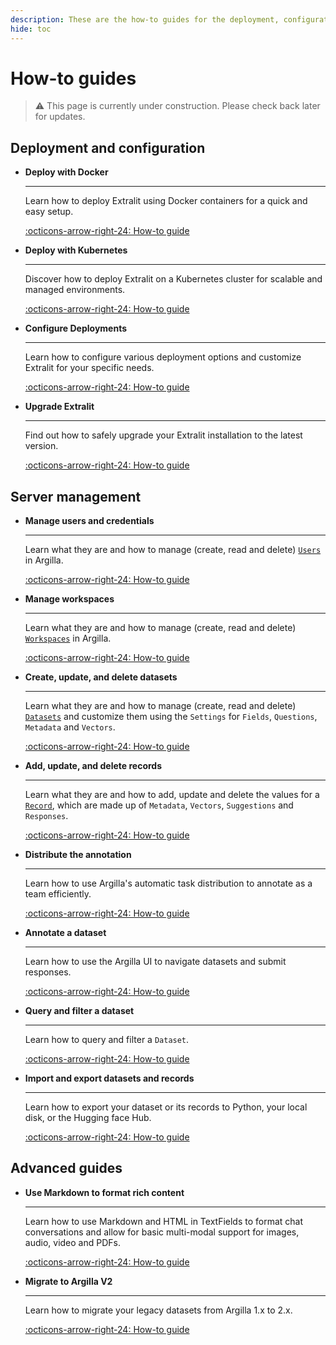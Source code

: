 ```yaml
---
description: These are the how-to guides for the deployment, configuration, and management of the Extralit server. They provide step-by-step instructions for common scenarios, including detailed explanations and code samples.
hide: toc
---
```


# How-to guides

>:warning: This page is currently under construction. Please check back later for updates.


## Deployment and configuration
<div class="grid cards" markdown>

-   __Deploy with Docker__

    ---

    Learn how to deploy Extralit using Docker containers for a quick and easy setup.

    [:octicons-arrow-right-24: How-to guide](docker_deployment.md)

-   __Deploy with Kubernetes__

    ---

    Discover how to deploy Extralit on a Kubernetes cluster for scalable and managed environments.

    [:octicons-arrow-right-24: How-to guide](k8s_deployment.md)

-   __Configure Deployments__

    ---

    Learn how to configure various deployment options and customize Extralit for your specific needs.

    [:octicons-arrow-right-24: How-to guide](deployment_configuration.md)

-   __Upgrade Extralit__

    ---

    Find out how to safely upgrade your Extralit installation to the latest version.

    [:octicons-arrow-right-24: How-to guide](upgrading.md)

</div>


## Server management

<div class="grid cards" markdown>

-   __Manage users and credentials__

    ---

    Learn what they are and how to manage (create, read and delete) [`Users`](user.md) in Argilla.

    [:octicons-arrow-right-24: How-to guide](user.md)

-   __Manage workspaces__

    ---

    Learn what they are and how to manage (create, read and delete) [`Workspaces`](workspace.md) in Argilla.

    [:octicons-arrow-right-24: How-to guide](workspace.md)

-   __Create, update, and delete datasets__

    ---

    Learn what they are and how to manage (create, read and delete) [`Datasets`](dataset.md) and customize them using the `Settings` for `Fields`, `Questions`,  `Metadata` and `Vectors`.

    [:octicons-arrow-right-24: How-to guide](dataset.md)

-   __Add, update, and delete records__

    ---

    Learn what they are and how to add, update and delete the values for a [`Record`](record.md), which are made up of `Metadata`, `Vectors`, `Suggestions` and `Responses`.

    [:octicons-arrow-right-24: How-to guide](record.md)

-   __Distribute the annotation__

    ---

    Learn how to use Argilla's automatic task distribution to annotate as a team efficiently.

    [:octicons-arrow-right-24: How-to guide](distribution.md)

-   __Annotate a dataset__

    ---

    Learn how to use the Argilla UI to navigate datasets and submit responses.

    [:octicons-arrow-right-24: How-to guide](annotate.md)

-   __Query and filter a dataset__

    ---

    Learn how to query and filter a `Dataset`.

    [:octicons-arrow-right-24: How-to guide](query.md)

-   __Import and export datasets and records__

    ---

    Learn how to export your dataset or its records to Python, your local disk, or the Hugging face Hub.

    [:octicons-arrow-right-24: How-to guide](import_export.md)


</div>

## Advanced guides

<div class="grid cards" markdown>

-   __Use Markdown to format rich content__

    ---

    Learn how to use Markdown and HTML in TextFields to format chat conversations and allow for basic multi-modal support for images, audio, video and PDFs.

    [:octicons-arrow-right-24: How-to guide](use_markdown_to_format_rich_content.md)

-   __Migrate to Argilla V2__

    ---

    Learn how to migrate your legacy datasets from Argilla 1.x to 2.x.

    [:octicons-arrow-right-24: How-to guide](migrate_from_legacy_datasets.md)

</div>

